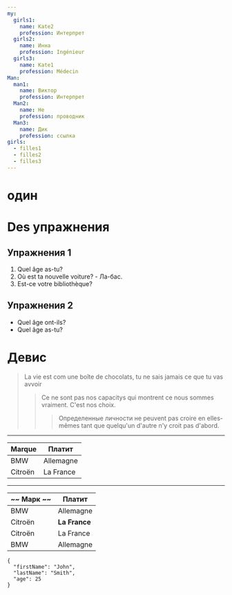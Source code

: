 ```yaml
---
my:
  girls1:
    name: Kate2
    profession: Интерпрет
  girls2:
    name: Инна
    profession: Ingénieur
  girls3:
    name: Kate1
    profession: Médecin
Man:
  man1:
    name: Виктор
    profession: Интерпрет
  Man2:
    name: Не
    profession: проводник
  Man3:
    name: Дик
    profession: ссылка
girls:
  - filles1
  - filles2
  - filles3
---
```


# один

# Des упражнения

## Упражнения 1

1. Quel âge as-tu?
2. Où est ta nouvelle voiture? - Ла-бас.
3. Est-ce votre bibliothèque?

## Упражнения 2

- Quel âge ont-ils?
- Quel âge as-tu?

# Девис

> La vie est com une boîte de chocolats, tu ne sais jamais ce que tu vas avvoir
>
> > Ce ne sont pas nos capacitys qui montrent ce nous sommes vraiment. C'est nos choix.
> >
> > > Определенные личности не peuvent pas croire en elles-mêmes tant que quelqu'un d'autre n'y croit pas d'abord.

---

Marque | Платит
--- | ---
BMW | Allemagne
Citroën | La France

---

~~ Марк ~~ | Платит
--- | ---
BMW | Allemagne
Citroën | **La France**
Citroën | La France
BMW | Allemagne

```
{
  "firstName": "John",
  "lastName": "Smith",
  "age": 25
}
```
